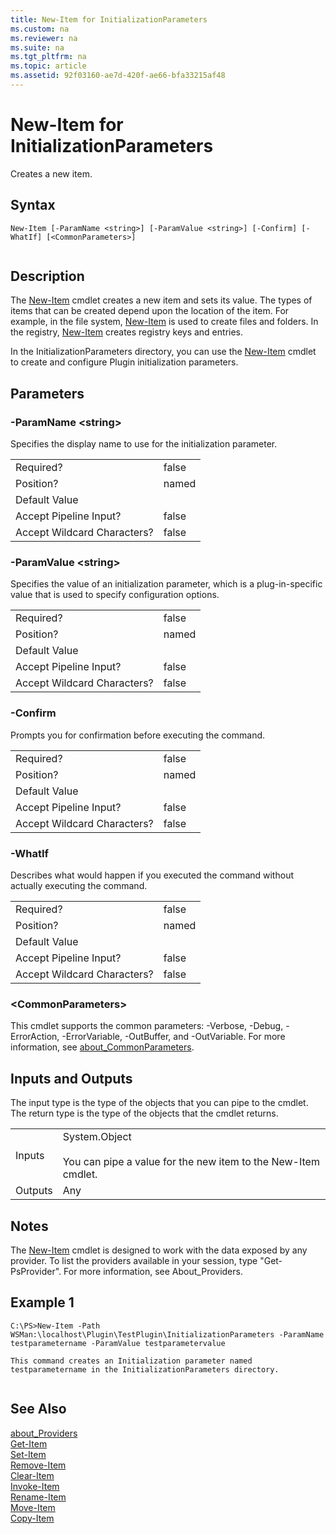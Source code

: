 ```yaml
---
title: New-Item for InitializationParameters
ms.custom: na
ms.reviewer: na
ms.suite: na
ms.tgt_pltfrm: na
ms.topic: article
ms.assetid: 92f03160-ae7d-420f-ae66-bfa33215af48
---
```

# New-Item for InitializationParameters
Creates a new item.  
  
## Syntax  
  
```  
New-Item [-ParamName <string>] [-ParamValue <string>] [-Confirm] [-WhatIf] [<CommonParameters>]  
  
```  
  
## Description  
 The [New\-Item](assetId:///005a0eae-0d1b-4fd0-a8f8-135487794106) cmdlet creates a new item and sets its value. The types of items that can be created depend upon the location of the item. For example, in the file system, [New\-Item](assetId:///005a0eae-0d1b-4fd0-a8f8-135487794106) is used to create files and folders. In the registry, [New\-Item](assetId:///005a0eae-0d1b-4fd0-a8f8-135487794106) creates registry keys and entries.  
  
 In the InitializationParameters directory, you can use the [New\-Item](assetId:///005a0eae-0d1b-4fd0-a8f8-135487794106) cmdlet to create and configure Plugin initialization parameters.  
  
## Parameters  
  
### \-ParamName \<string\>  
 Specifies the display name to use for the initialization parameter.  
  
|||  
|-|-|  
|Required?|false|  
|Position?|named|  
|Default Value||  
|Accept Pipeline Input?|false|  
|Accept Wildcard Characters?|false|  
  
### \-ParamValue \<string\>  
 Specifies the value of an initialization parameter, which is a plug\-in\-specific value that is used to specify configuration options.  
  
|||  
|-|-|  
|Required?|false|  
|Position?|named|  
|Default Value||  
|Accept Pipeline Input?|false|  
|Accept Wildcard Characters?|false|  
  
### \-Confirm  
 Prompts you for confirmation before executing the command.  
  
|||  
|-|-|  
|Required?|false|  
|Position?|named|  
|Default Value||  
|Accept Pipeline Input?|false|  
|Accept Wildcard Characters?|false|  
  
### \-WhatIf  
 Describes what would happen if you executed the command without actually executing the command.  
  
|||  
|-|-|  
|Required?|false|  
|Position?|named|  
|Default Value||  
|Accept Pipeline Input?|false|  
|Accept Wildcard Characters?|false|  
  
### \<CommonParameters\>  
 This cmdlet supports the common parameters: \-Verbose, \-Debug, \-ErrorAction, \-ErrorVariable, \-OutBuffer, and \-OutVariable. For more information, see [about\_CommonParameters](assetId:///cd121ee6-f6a8-4aa6-8f89-94edcedb6780).  
  
## Inputs and Outputs  
 The input type is the type of the objects that you can pipe to the cmdlet. The return type is the type of the objects that the cmdlet returns.  
  
|||  
|-|-|  
|Inputs|System.Object<br /><br /> You can pipe a value for the new item to the New\-Item cmdlet.|  
|Outputs|Any|  
  
## Notes  
 The [New\-Item](assetId:///005a0eae-0d1b-4fd0-a8f8-135487794106) cmdlet is designed to work with the data exposed by any provider. To list the providers available in your session, type "Get\-PsProvider". For more information, see About\_Providers.  
  
## Example 1  
  
```  
C:\PS>New-Item -Path WSMan:\localhost\Plugin\TestPlugin\InitializationParameters -ParamName testparametername -ParamValue testparametervalue  
  
This command creates an Initialization parameter named testparametername in the InitializationParameters directory.  
  
```  
  
## See Also  
 [about\_Providers](assetId:///55e2974f-3314-48d2-8b1b-abdea6b303cb)   
 [Get\-Item](assetId:///0650f666-6d85-4b5f-ab57-34fd9b3d6f19)   
 [Set\-Item](assetId:///2ae0f9bc-105b-4363-8410-7f94a3c12fa3)   
 [Remove\-Item](assetId:///f98b4219-60df-408b-bdc8-994f920fc7bd)   
 [Clear\-Item](assetId:///b5937fc5-533c-4ac2-9885-61db6df3067d)   
 [Invoke\-Item](assetId:///38a9887b-ce1a-4bde-be4e-98012efae204)   
 [Rename\-Item](assetId:///cf036d63-7739-4f1c-ba54-d1049fbcf21d)   
 [Move\-Item](assetId:///c52264a4-b567-453b-89d5-1ead1289f21b)   
 [Copy\-Item](assetId:///2c819aec-96c0-49e9-ae3e-9a57559ec99a)
